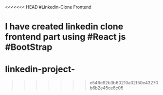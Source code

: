 <<<<<<< HEAD
#Linkedin-Clone Frontend 

I have created linkedin clone frontend part using 
#React js
#BootStrap 
=======
# linkedin-project-
>>>>>>> e546e92b3b60210a02f50e43270b6b2e45ce6c05
